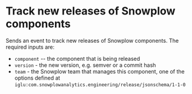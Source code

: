 # Track new releases of Snowplow components

Sends an event to track new releases of Snowplow components. The required inputs are:
- `component` -- the component that is being released
- `version` - the new version, e.g. semver or a commit hash
- `team` - the Snowplow team that manages this component, one of the options defined at `iglu:com.snowplowanalytics.engineering/release/jsonschema/1-1-0`
